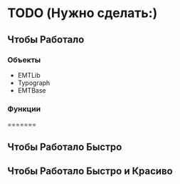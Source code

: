 # TODO (Нужно сделать:)

## Чтобы Работало

### Объекты
- EMTLib
- Typograph
- EMTBase

### Функции
=======
## Чтобы Работало Быстро

## Чтобы Работало Быстро и Красиво

